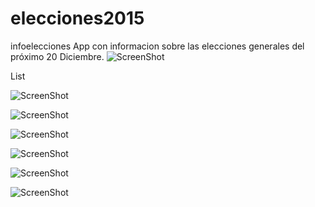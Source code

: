 # elecciones2015
infoelecciones
App con informacion sobre las elecciones generales del próximo 20 Diciembre.
![ScreenShot](https://raw.github.com/tspeu/elecciones2015/master/www/img/demo/e0.PNG)

List

![ScreenShot](https://raw.github.com/tspeu/elecciones2015/master/www/img/demo/e.PNG)

![ScreenShot](https://raw.github.com/tspeu/elecciones2015/master/www/img/demo/e1.PNG)

![ScreenShot](https://raw.github.com/tspeu/elecciones2015/master/www/img/demo/e2.PNG)

![ScreenShot](https://raw.github.com/tspeu/elecciones2015/master/www/img/demo/e3.PNG)

![ScreenShot](https://raw.github.com/tspeu/elecciones2015/master/www/img/demo/e4.PNG)

![ScreenShot](https://raw.github.com/tspeu/elecciones2015/master/www/img/demo/e5.PNG)


